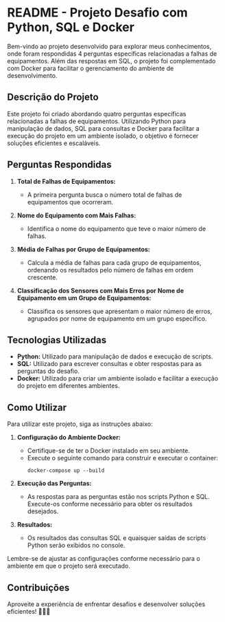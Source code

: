 # README - Projeto Desafio com Python, SQL e Docker

Bem-vindo ao projeto desenvolvido para explorar meus conhecimentos, onde foram respondidas 4 perguntas específicas relacionadas a falhas de equipamentos. Além das respostas em SQL, o projeto foi complementado com Docker para facilitar o gerenciamento do ambiente de desenvolvimento.

## Descrição do Projeto

Este projeto foi criado abordando quatro perguntas específicas relacionadas a falhas de equipamentos. Utilizando Python para manipulação de dados, SQL para consultas e Docker para facilitar a execução do projeto em um ambiente isolado, o objetivo é fornecer soluções eficientes e escaláveis.

## Perguntas Respondidas

1. **Total de Falhas de Equipamentos:**
   - A primeira pergunta busca o número total de falhas de equipamentos que ocorreram.

2. **Nome do Equipamento com Mais Falhas:**
   - Identifica o nome do equipamento que teve o maior número de falhas.

3. **Média de Falhas por Grupo de Equipamentos:**
   - Calcula a média de falhas para cada grupo de equipamentos, ordenando os resultados pelo número de falhas em ordem crescente.

4. **Classificação dos Sensores com Mais Erros por Nome de Equipamento em um Grupo de Equipamentos:**
   - Classifica os sensores que apresentam o maior número de erros, agrupados por nome de equipamento em um grupo específico.

## Tecnologias Utilizadas

- **Python:** Utilizado para manipulação de dados e execução de scripts.
- **SQL:** Utilizado para escrever consultas e obter respostas para as perguntas do desafio.
- **Docker:** Utilizado para criar um ambiente isolado e facilitar a execução do projeto em diferentes ambientes.

## Como Utilizar

Para utilizar este projeto, siga as instruções abaixo:

1. **Configuração do Ambiente Docker:**
   - Certifique-se de ter o Docker instalado em seu ambiente.
   - Execute o seguinte comando para construir e executar o container:
     ```
     docker-compose up --build
     ```

2. **Execução das Perguntas:**
   - As respostas para as perguntas estão nos scripts Python e SQL. Execute-os conforme necessário para obter os resultados desejados.

3. **Resultados:**
   - Os resultados das consultas SQL e quaisquer saídas de scripts Python serão exibidos no console.

Lembre-se de ajustar as configurações conforme necessário para o ambiente em que o projeto será executado.

## Contribuições
Aproveite a experiência de enfrentar desafios e desenvolver soluções eficientes! 🚀🐍🐳
